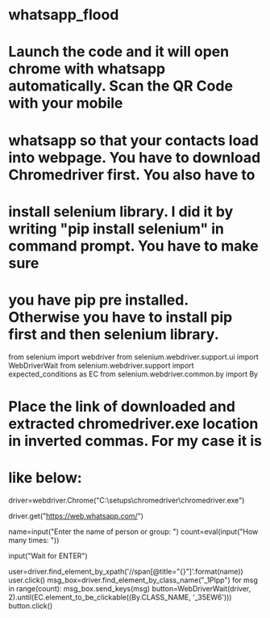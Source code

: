# whatsapp_flood
# Launch the code and it will open chrome with whatsapp automatically. Scan the QR Code with your mobile
# whatsapp so that your contacts load into webpage. You have to download Chromedriver first. You also  have to
# install selenium library. I did it by writing "pip install selenium" in command prompt. You have to make sure
# you have pip pre installed. Otherwise you have to install pip first and then selenium library.
from selenium import webdriver
from selenium.webdriver.support.ui import WebDriverWait
from selenium.webdriver.support import expected_conditions as EC
from selenium.webdriver.common.by import By
# Place the link of downloaded and extracted  chromedriver.exe location in inverted commas. For my case it is
# like below:
driver=webdriver.Chrome("C:\setups\chromedriver\chromedriver.exe")

driver.get("https://web.whatsapp.com/")

name=input("Enter the name of person or group: ")
count=eval(input("How many times: "))

input("Wait for ENTER")

user=driver.find_element_by_xpath('//span[@title="{}"]'.format(name))
user.click()
msg_box=driver.find_element_by_class_name("_1Plpp")
for msg in range(count):
    msg_box.send_keys(msg)
    button=WebDriverWait(driver, 2).until(EC.element_to_be_clickable((By.CLASS_NAME, '_35EW6')))
    button.click()
